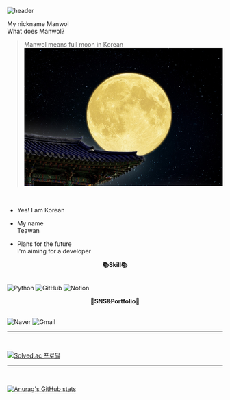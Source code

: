 ![header](https://capsule-render.vercel.app/api?type=waving&color=auto&height=300&section=header&text=Hello%20My%20Github!&fontSize=90)


My nickname Manwol<br>
What does Manwol?<br>

> Manwol means full moon in Korean<br>
![FullMoon](./Fullmoon.jpg)
<br>

- Yes! I am Korean<br>

- My name<br>
    Teawan

- Plans for the future<br>
    I'm aiming for a developer<br>

<div align = center>
<b>📚Skill📚</b><br>
</div>
<br>

![Python](https://img.shields.io/badge/Python-3776AB.svg?&style=flat&logo=Python&logoColor=white)
![GitHub](https://img.shields.io/badge/GitHub-181717.svg?&style=flat&logo=GitHub&logoColor=white)
![Notion](https://img.shields.io/badge/Notion-000000.svg?&style=flat&logo=Notion&logoColor=white)
<br>

<div align = center>
<b>💌SNS&Portfolio💌<br></b>
<br></div>

![Naver](https://img.shields.io/badge/Naver-03C75A.svg?&style=flat&logo=Naver&logoColor=white)
![Gmail](https://img.shields.io/badge/gmail-EA4335.svg?&style=flat&logo=gmail&logoColor=white)
<br>
<hr>
<br>

[![Solved.ac
프로필](https://mazassumnida.wtf/api/v2/generate_badge?boj=rlaxodhks770)](https://solved.ac/rlaxodhks770)

<hr>
<br>

[![Anurag's GitHub stats](https://github-readme-stats.vercel.app/api?username=Manwol770)](https://github.com/anuraghazra/github-readme-stats)
